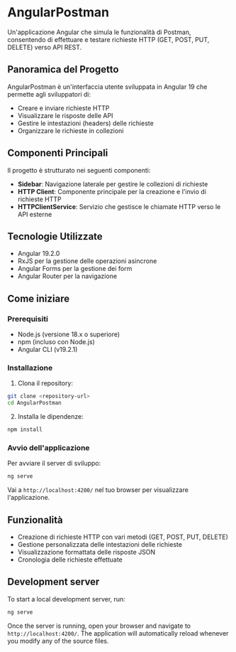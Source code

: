 # AngularPostman

Un'applicazione Angular che simula le funzionalità di Postman, consentendo di effettuare e testare richieste HTTP (GET, POST, PUT, DELETE) verso API REST.

## Panoramica del Progetto

AngularPostman è un'interfaccia utente sviluppata in Angular 19 che permette agli sviluppatori di:
- Creare e inviare richieste HTTP
- Visualizzare le risposte delle API
- Gestire le intestazioni (headers) delle richieste
- Organizzare le richieste in collezioni

## Componenti Principali

Il progetto è strutturato nei seguenti componenti:

- **Sidebar**: Navigazione laterale per gestire le collezioni di richieste
- **HTTP Client**: Componente principale per la creazione e l'invio di richieste HTTP
- **HTTPClientService**: Servizio che gestisce le chiamate HTTP verso le API esterne

## Tecnologie Utilizzate

- Angular 19.2.0
- RxJS per la gestione delle operazioni asincrone
- Angular Forms per la gestione dei form
- Angular Router per la navigazione

## Come iniziare

### Prerequisiti

- Node.js (versione 18.x o superiore)
- npm (incluso con Node.js)
- Angular CLI (v19.2.1)

### Installazione

1. Clona il repository:
```bash
git clone <repository-url>
cd AngularPostman
```

2. Installa le dipendenze:
```bash
npm install
```

### Avvio dell'applicazione

Per avviare il server di sviluppo:

```bash
ng serve
```

Vai a `http://localhost:4200/` nel tuo browser per visualizzare l'applicazione.

## Funzionalità

- Creazione di richieste HTTP con vari metodi (GET, POST, PUT, DELETE)
- Gestione personalizzata delle intestazioni delle richieste
- Visualizzazione formattata delle risposte JSON
- Cronologia delle richieste effettuate

## Development server

To start a local development server, run:

```bash
ng serve
```

Once the server is running, open your browser and navigate to `http://localhost:4200/`. The application will automatically reload whenever you modify any of the source files.
